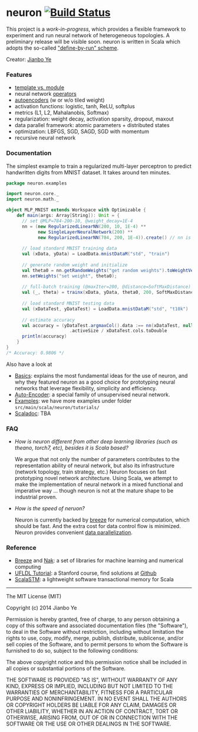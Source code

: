 
neuron [![Build Status](https://travis-ci.org/bobye/neuron.svg?branch=master)](https://travis-ci.org/bobye/neuron)
========

This project is a _work-in-progress_, which provides a flexible framework to experiment and run neural network of heterogeneous topologies. A preliminary release will be visible soon. neuron is written in Scala which adopts the so-called ["define-by-run" scheme](https://github.com/bobye/neuron/wiki/Basics#design-rationale). 

Creator: [Jianbo Ye](http://www.personal.psu.edu/jxy198)

### Features
 - [template vs. module](https://github.com/bobye/neuron/wiki/Basics#template-vs-module)
 - neural network [operators](https://github.com/bobye/neuron/wiki/Basics#operators)
 - [autoencoders](https://github.com/bobye/neuron/wiki/Auto-Encoder) (w or w/o tiled weight)
 - activation functions: logistic, tanh, ReLU, softplus
 - metrics (L1, L2, Mahalanobis, Softmax)
 - regularization: weight decay, activation sparsity, dropout, maxout
 - data parallel framework: atomic parameters + distributed states
 - optimization: LBFGS, SGD, SAGD, SGD with momentum
 - recursive neural network

### Documentation
The simplest example to train a regularized multi-layer perceptron 
to predict handwritten digits from MNIST dataset. It takes around ten minutes.
```scala
package neuron.examples

import neuron.core._
import neuron.math._

object MLP_MNIST extends Workspace with Optimizable {
    def main(args: Array[String]): Unit = {
      // set @MLP=784-200-10, @weight_decay=1E-4
      nn = (new RegularizedLinearNN(200, 10, 1E-4) **
            new SingleLayerNeuralNetwork(200) **
            new RegularizedLinearNN(784, 200, 1E-4)).create() // nn is declared in trait @Optimizable
            
      // load standard MNIST training data
      val (xData, yData) = LoadData.mnistDataM("std", "train")
      
      // generate random weight and initialize
      val theta0 = nn.getRandomWeights("get random weights").toWeightVector()
      nn.setWeights("set weight", theta0);
      
      // full-batch training (@maxIter=200, @distance=SoftMaxDistance)
      val (_, theta) = trainx(xData, yData, theta0, 200, SoftMaxDistance)
      
      // load standard MNIST testing data
      val (xDataTest, yDataTest) = LoadData.mnistDataM("std", "t10k")
      
      // estimate accuracy
      val accuracy = (yDataTest.argmaxCol().data :== nn(xDataTest, null).argmaxCol().data)
                        .activeSize / xDataTest.cols.toDouble
      println(accuracy)
    }
}
/* Accuracy: 0.9806 */
```

Also have a look at
- [Basics](https://github.com/bobye/neuron/wiki/Basics): explains the most fundamental ideas for the use of neuron, and why they featured neuron as a good choice for prototyping neural networks that leverage flexibility, simplicity and efficiency. 
- [Auto-Encoder](https://github.com/bobye/neuron/wiki/Auto-Encoder): a special family of unsupervised neural network.
- [Examples](https://github.com/bobye/neuron/wiki/Examples): we have more examples under folder `src/main/scala/neuron/tutorials/`
- [Scaladoc](https://colourbrain.com/api/neuron): TBA

### FAQ

- _How is neuron different from other deep learning libraries (such as theano, torch7, etc), besides it is Scala based?_

  We argue that not only the number of parameters contributes to the representation ability of neural network, but also its infrastructure (network topology, train strategy, etc.) Neuron focuses on fast prototyping novel network architecture. Using Scala, we attempt to make the implementation of neural network in a mixed functional and imperative way ... though neuron is not at the mature shape to be industrial proven.

- _How is the speed of neruon?_

  Neuron is currently backed by [breeze](https://github.com/dlwh/breeze/) for numerical computation, which should be fast. And the extra cost for data control flow is minimized. Neuron provides convenient [data parallelization](https://github.com/bobye/neuron/wiki/Parallelization).

### Reference
* [Breeze](https://github.com/scalanlp/breeze/) and [Nak](https://github.com/scalanlp/nak): a set of libraries for machine learning and numerical computing
* [UFLDL Tutorial](http://ufldl.stanford.edu/wiki/index.php/UFLDL_Tutorial): a Stanford course, find solutions at [Github](https://github.com/search?q=UFLDL+Tutorial)
* [ScalaSTM](http://nbronson.github.io/scala-stm/):  a lightweight software transactional memory for Scala 

----
The MIT License (MIT)

Copyright (c) 2014 Jianbo Ye

Permission is hereby granted, free of charge, to any person obtaining a copy
of this software and associated documentation files (the "Software"), to deal
in the Software without restriction, including without limitation the rights
to use, copy, modify, merge, publish, distribute, sublicense, and/or sell
copies of the Software, and to permit persons to whom the Software is
furnished to do so, subject to the following conditions:

The above copyright notice and this permission notice shall be included in
all copies or substantial portions of the Software.

THE SOFTWARE IS PROVIDED "AS IS", WITHOUT WARRANTY OF ANY KIND, EXPRESS OR
IMPLIED, INCLUDING BUT NOT LIMITED TO THE WARRANTIES OF MERCHANTABILITY,
FITNESS FOR A PARTICULAR PURPOSE AND NONINFRINGEMENT. IN NO EVENT SHALL THE
AUTHORS OR COPYRIGHT HOLDERS BE LIABLE FOR ANY CLAIM, DAMAGES OR OTHER
LIABILITY, WHETHER IN AN ACTION OF CONTRACT, TORT OR OTHERWISE, ARISING FROM,
OUT OF OR IN CONNECTION WITH THE SOFTWARE OR THE USE OR OTHER DEALINGS IN
THE SOFTWARE.
